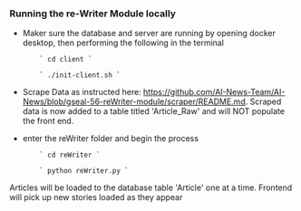 ### Running the re-Writer Module locally

- Maker sure the database and server are running by opening docker desktop, then performing the following in the terminal

          ` cd client `

          ` ./init-client.sh `

- Scrape Data as instructed here: https://github.com/AI-News-Team/AI-News/blob/gseal-56-reWriter-module/scraper/README.md.  Scraped data is now added to a table titled 'Article_Raw' and will NOT populate the front end.
- enter the reWriter folder and begin the process

          ` cd reWriter `

          ` python reWriter.py `

Articles will be loaded to the database table 'Article' one at a time.  Frontend will pick up new stories loaded as they appear
